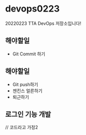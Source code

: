 # devops0223
20220223 TTA DevOps 저장소입니다!

## 해야할일 
- Git Commit 하기

## 해야할일
- Git push하기
- 젠킨스 얼른하기
- 퇴근하기

## 로그인 기능 개발
// 코드라고 가정2